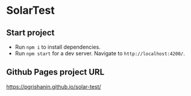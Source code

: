 # SolarTest

## Start project
* Run `npm i` to install dependencies.
* Run `npm start` for a dev server. Navigate to `http://localhost:4200/`.

## Github Pages project URL
https://pgrishanin.github.io/solar-test/

